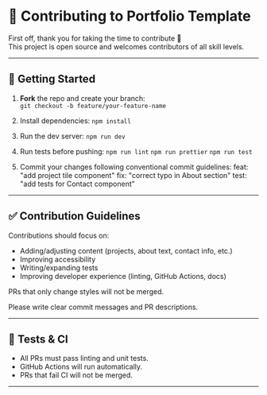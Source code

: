 # 📖 Contributing to Portfolio Template

First off, thank you for taking the time to contribute 🙌  
This project is open source and welcomes contributors of all skill levels.

---

## 🚀 Getting Started

1. **Fork** the repo and create your branch:  
   `git checkout -b feature/your-feature-name`

2. Install dependencies:
   `npm install`

3. Run the dev server:
   `npm run dev`

4. Run tests before pushing:
   `npm run lint`
   `npm run prettier`
   `npm run test`

5. Commit your changes following conventional commit guidelines:
   feat: "add project tile component"
   fix: "correct typo in About section"
   test: "add tests for Contact component"

---

## ✅ Contribution Guidelines

Contributions should focus on:

- Adding/adjusting content (projects, about text, contact info, etc.)
- Improving accessibility
- Writing/expanding tests
- Improving developer experience (linting, GitHub Actions, docs)

PRs that only change styles will not be merged.

Please write clear commit messages and PR descriptions.

---

## 🧪 Tests & CI

- All PRs must pass linting and unit tests.
- GitHub Actions will run automatically.
- PRs that fail CI will not be merged.

---
